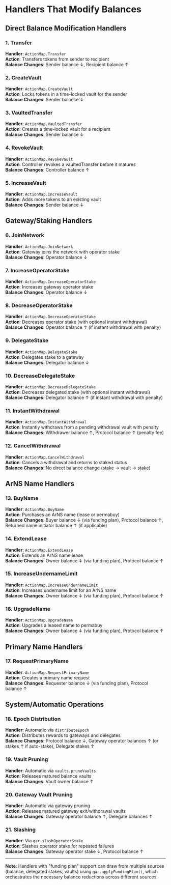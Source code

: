 # Handlers That Modify Balances

## Direct Balance Modification Handlers

### 1. Transfer

**Handler**: `ActionMap.Transfer`  
**Action**: Transfers tokens from sender to recipient  
**Balance Changes**: Sender balance ↓, Recipient balance ↑

### 2. CreateVault

**Handler**: `ActionMap.CreateVault`  
**Action**: Locks tokens in a time-locked vault for the sender  
**Balance Changes**: Sender balance ↓

### 3. VaultedTransfer

**Handler**: `ActionMap.VaultedTransfer`  
**Action**: Creates a time-locked vault for a recipient  
**Balance Changes**: Sender balance ↓

### 4. RevokeVault

**Handler**: `ActionMap.RevokeVault`  
**Action**: Controller revokes a vaultedTransfer before it matures  
**Balance Changes**: Controller balance ↑

### 5. IncreaseVault

**Handler**: `ActionMap.IncreaseVault`  
**Action**: Adds more tokens to an existing vault  
**Balance Changes**: Sender balance ↓

## Gateway/Staking Handlers

### 6. JoinNetwork

**Handler**: `ActionMap.JoinNetwork`  
**Action**: Gateway joins the network with operator stake  
**Balance Changes**: Operator balance ↓

### 7. IncreaseOperatorStake

**Handler**: `ActionMap.IncreaseOperatorStake`  
**Action**: Increases gateway operator stake  
**Balance Changes**: Operator balance ↓

### 8. DecreaseOperatorStake

**Handler**: `ActionMap.DecreaseOperatorStake`  
**Action**: Decreases operator stake (with optional instant withdrawal)  
**Balance Changes**: Operator balance ↑ (if instant withdrawal with penalty)

### 9. DelegateStake

**Handler**: `ActionMap.DelegateStake`  
**Action**: Delegates stake to a gateway  
**Balance Changes**: Delegator balance ↓

### 10. DecreaseDelegateStake

**Handler**: `ActionMap.DecreaseDelegateStake`  
**Action**: Decreases delegated stake (with optional instant withdrawal)  
**Balance Changes**: Delegator balance ↑ (if instant withdrawal with penalty)

### 11. InstantWithdrawal

**Handler**: `ActionMap.InstantWithdrawal`  
**Action**: Instantly withdraws from a pending withdrawal vault with penalty  
**Balance Changes**: Withdrawer balance ↑, Protocol balance ↑ (penalty fee)

### 12. CancelWithdrawal

**Handler**: `ActionMap.CancelWithdrawal`  
**Action**: Cancels a withdrawal and returns to staked status  
**Balance Changes**: No direct balance change (stake → vault → stake)

## ArNS Name Handlers

### 13. BuyName

**Handler**: `ActionMap.BuyName`  
**Action**: Purchases an ArNS name (lease or permabuy)  
**Balance Changes**: Buyer balance ↓ (via funding plan), Protocol balance ↑, Returned name initiator balance ↑ (if applicable)

### 14. ExtendLease

**Handler**: `ActionMap.ExtendLease`  
**Action**: Extends an ArNS name lease  
**Balance Changes**: Owner balance ↓ (via funding plan), Protocol balance ↑

### 15. IncreaseUndernameLimit

**Handler**: `ActionMap.IncreaseUndernameLimit`  
**Action**: Increases undername limit for an ArNS name  
**Balance Changes**: Owner balance ↓ (via funding plan), Protocol balance ↑

### 16. UpgradeName

**Handler**: `ActionMap.UpgradeName`  
**Action**: Upgrades a leased name to permabuy  
**Balance Changes**: Owner balance ↓ (via funding plan), Protocol balance ↑

## Primary Name Handlers

### 17. RequestPrimaryName

**Handler**: `ActionMap.RequestPrimaryName`  
**Action**: Creates a primary name request  
**Balance Changes**: Requester balance ↓ (via funding plan), Protocol balance ↑

## System/Automatic Operations

### 18. Epoch Distribution

**Handler**: Automatic via `distributeEpoch`  
**Action**: Distributes rewards to gateways and delegates  
**Balance Changes**: Protocol balance ↓, Gateway operator balances ↑ (or stakes ↑ if auto-stake), Delegate stakes ↑

### 19. Vault Pruning

**Handler**: Automatic via `vaults.pruneVaults`  
**Action**: Releases matured balance vaults  
**Balance Changes**: Vault owner balance ↑

### 20. Gateway Vault Pruning

**Handler**: Automatic via gateway pruning  
**Action**: Releases matured gateway exit/withdrawal vaults  
**Balance Changes**: Gateway operator balance ↑, Delegate balances ↑

### 21. Slashing

**Handler**: Via `gar.slashOperatorStake`  
**Action**: Slashes operator stake for repeated failures  
**Balance Changes**: Gateway operator stake ↓, Protocol balance ↑

---

**Note**: Handlers with "funding plan" support can draw from multiple sources (balance, delegated stakes, vaults) using `gar.applyFundingPlan()`, which orchestrates the necessary balance reductions across different sources.

